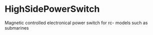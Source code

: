 # HighSidePowerSwitch
Magnetic controlled electronical power switch for rc- models such as submarines 
